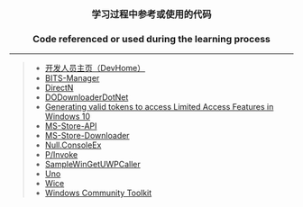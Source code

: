 ### <p align="center">学习过程中参考或使用的代码</p>
### <p align="center">Code referenced or used during the learning process</p>

------

> * [开发人员主页（DevHome）](https://github.com/microsoft/devhome)&emsp;
> * [BITS-Manager](https://github.com/Microsoft/BITS-Manager)&emsp;
> * [DirectN](https://github.com/smourier/DirectN)&emsp;
> * [DODownloaderDotNet](https://github.com/shishirb-MSFT/DODownloaderDotNet)&emsp;
> * [Generating valid tokens to access Limited Access Features in Windows 10](https://www.withinrafael.com/2021/01/04/generating-valid-tokens-to-access-limited-access-features-in-windows-10)&emsp;
> * [MS-Store-API](https://github.com/ThomasPe/MS-Store-API)&emsp;
> * [MS-Store-Downloader](https://github.com/Caesar008/MS-Store-Downloader)&emsp;
> * [Null.ConsoleEx](https://github.com/SlimeNull/Null.ConsoleEx)&emsp;
> * [P/Invoke](https://github.com/dotnet/pinvoke)&emsp;
> * [SampleWinGetUWPCaller](https://github.com/wherewhere/SampleWinGetUWPCaller)&emsp;
> * [Uno](https://github.com/unoplatform/uno)&emsp;
> * [Wice](https://github.com/aelyo-softworks/Wice)&emsp;
> * [Windows Community Toolkit](https://github.com/CommunityToolkit/WindowsCommunityToolkit)&emsp;
